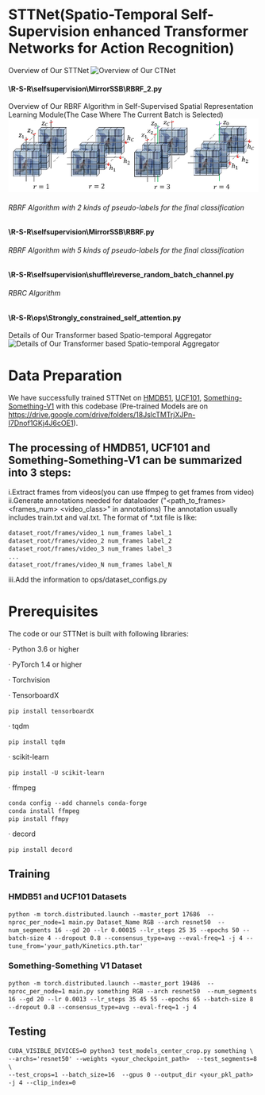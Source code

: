 # STTNet(Spatio-Temporal Self-Supervision enhanced Transformer Networks for Action Recognition)
Overview of Our STTNet
![Overview of Our CTNet](https://github.com/ICME2022/STTNet/blob/main/STTNet.PNG)
#### \R-S-R\selfsupervision\MirrorSSB\RBRF_2.py
Overview of Our RBRF Algorithm in Self-Supervised Spatial Representation Learning Module(The Case Where The Current Batch is Selected)
![Overview of Our RBRF Algorithm in Self-Supervised Spatial Representation Learning Module(The Case Where The Current Batch is Selected)](https://github.com/ICME2022/CTNet/blob/main/RBRF.PNG)
###### RBRF Algorithm with 2 kinds of pseudo-labels for the final classification
#### \R-S-R\selfsupervision\MirrorSSB\RBRF.py
###### RBRF Algorithm with 5 kinds of pseudo-labels for the final classification
#### \R-S-R\selfsupervision\shuffle\reverse_random_batch_channel.py
###### RBRC Algorithm
#### \R-S-R\ops\Strongly_constrained_self_attention.py
Details of Our Transformer based Spatio-temporal Aggregator
![Details of Our Transformer based Spatio-temporal Aggregator](https://github.com/ICME2022/STTNet/blob/main/DT.PNG)

# Data Preparation
We have successfully trained STTNet on [HMDB51](https://serre-lab.clps.brown.edu/resource/hmdb-a-large-human-motion-database/), [UCF101](https://www.crcv.ucf.edu/data/UCF101.php), [Something-Something-V1](https://20bn.com/datasets/something-something/v1) with this codebase (Pre-trained Models are on https://drive.google.com/drive/folders/18JslcTMTrjXJPn-I7Dnof1GKj4J6cOE1).

## The processing of HMDB51, UCF101 and Something-Something-V1 can be summarized into 3 steps:
i.Extract frames from videos(you can use ffmpeg to get frames from video)
ii.Generate annotations needed for dataloader ("<path_to_frames> <frames_num> <video_class>" in annotations) The annotation usually includes train.txt and val.txt. 
The format of *.txt file is like:
```
dataset_root/frames/video_1 num_frames label_1
dataset_root/frames/video_2 num_frames label_2
dataset_root/frames/video_3 num_frames label_3
...
dataset_root/frames/video_N num_frames label_N
```

iii.Add the information to ops/dataset_configs.py

# Prerequisites
The code or our STTNet is built with following libraries:

 · Python 3.6 or higher
 
 · PyTorch 1.4 or higher
 
 · Torchvision
 
 · TensorboardX
 
 ```pip install tensorboardX```
 
 · tqdm
 
 ```pip install tqdm```
 
 · scikit-learn
 
 ```pip install -U scikit-learn```
 
 · ffmpeg
 
 ```
 conda config --add channels conda-forge
 conda install ffmpeg
 pip install ffmpy
 ```
 
 · decord
 
 ```pip install decord```


## Training
### HMDB51 and UCF101 Datasets

```
python -m torch.distributed.launch --master_port 17686  --nproc_per_node=1 main.py Dataset_Name RGB --arch resnet50  --num_segments 16 --gd 20 --lr 0.00015 --lr_steps 25 35 --epochs 50 --batch-size 4 --dropout 0.8 --consensus_type=avg --eval-freq=1 -j 4 --tune_from='your_path/Kinetics.pth.tar'
```

### Something-Something V1 Dataset

```
python -m torch.distributed.launch --master_port 19486  --nproc_per_node=1 main.py something RGB --arch resnet50  --num_segments 16 --gd 20 --lr 0.0013 --lr_steps 35 45 55 --epochs 65 --batch-size 8 --dropout 0.8 --consensus_type=avg --eval-freq=1 -j 4
```

## Testing

```
CUDA_VISIBLE_DEVICES=0 python3 test_models_center_crop.py something \
--archs='resnet50' --weights <your_checkpoint_path>  --test_segments=8  \
--test_crops=1 --batch_size=16  --gpus 0 --output_dir <your_pkl_path> -j 4 --clip_index=0
```
